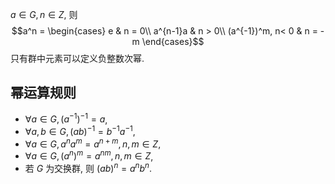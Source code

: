 $a\in G, n \in Z$, 则 $$a^n = \begin{cases}
e & n = 0\\
a^{n-1}a & n > 0\\
(a^{-1})^m, n< 0 & n = -m
\end{cases}$$
只有群中元素可以定义负整数次幂. 

## 幂运算规则

- $\forall a \in G, (a^{-1})^{-1} = a$,
- $\forall a, b \in G, (ab) ^ {-1} = b ^{-1}a^{-1}$,
- $\forall a \in G, a^na^m=a^{n+m}, n,m\in Z$,
- $\forall a \in G, (a^n)^m = a^{nm}, n,m \in Z$,
- 若 $G$ 为交换群, 则 $(ab)^n = a^nb^n$.
